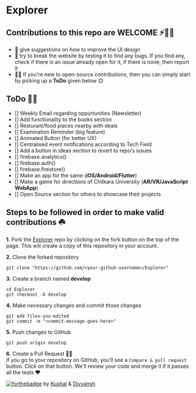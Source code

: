 
# Explorer

## Contributions to this repo are WELCOME ⚡️🙌🏻
- :art: give suggestions on how to improve the UI design
- :hammer: try to break the website by testing it to find any bugs. If you find any, check if there is an issue already open for it, if there is none, then report it 
- 🤸🏻 If you're new to open-source contributions, then you can simply start by picking up a **ToDo** given below 😊

## ToDo 🤸🏻
- [] Weekly Email regarding oppurtunities (Newsletter)
- [] Add functionality to the books section
- [] Resturant/food places nearby with deals
- [] Examination Reminder (big feature)
- [] Animated Button (for better UX) 
- [] Centralised event notifications according to Tech Field
- [] Add a button in ideas section to revert to repo's issues
- [] firebase.analytics()
- [] firebase.auth()
- [] firebase.firestore()
- [] Make an app for the same (**iOS/Android/Flutter**)
- [] Make a game for directions of Chitkara University (**AR/VR/JavaScript WebApp**)
- [] Open Source section for others to showcase their projects

## Steps to be followed in order to make valid contributions ☘️

**1.** Fork the [Explorer](https://github.com/KushalBhanot/Explorer) repo by clicking on the fork button on the top of the page. This will create a copy of this repository in your account.

**2.** Clone the forked repository

	git clone "https://github.com/<your-github-username>/Explorer"
	
**3.** Create a branch named **develop**

	cd Explorer
	git checkout -b develop
	
**4.** Make necessary changes and commit those changes

	git add files-you-edited
	git commit -m "<commit-message-goes-here>"
	
**5.** Push changes to GitHub

	git push origin develop
	
**6.** Create a Pull Request 🤟🏻 
	<br>If you go to your repository on GitHub, you’ll see a `Compare & pull request` button. Click on that button. We'll review your code and merge it if it passes all the tests ❤️

[![forthebadge](https://forthebadge.com/images/badges/built-with-love.svg)](https://forthebadge.com) by [Kushal](https://github.com/KushalBhanot) & [Divyansh](https://github/com/divyanshwick)
